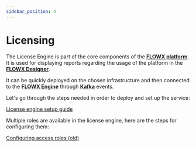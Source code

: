 ```yaml
---
sidebar_position: 4
---
```


# Licensing

The License Engine is part of the core components of the [**FLOWX platform**](../../../terms/flowx). It is used for displaying reports regarding the usage of the platform in the [**FLOWX Designer**](../../../terms/flowx-ai-designer).

It can be quickly deployed on the chosen infrastructure and then connected to the [**FLOWX Engine**](../../../terms/flowxai-process-engine) through [**Kafka**](../../../terms/flowx-kafka) events.

Let's go through the steps needed in order to deploy and set up the service:


[License engine setup guide](../../../platform-setup-guides/license-engine-setup-guide)

Multiple roles are available in the license engine, here are the steps for configuring them:

[Configuring access roles (old)](../../../platform-setup-guides/license-engine-setup-guide/configuring-access-roles-old)
